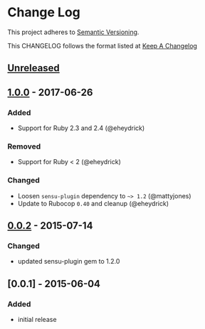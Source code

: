 # Change Log
This project adheres to [Semantic Versioning](http://semver.org/).

This CHANGELOG follows the format listed at [Keep A Changelog](http://keepachangelog.com/)

## [Unreleased]

## [1.0.0] - 2017-06-26
### Added
- Support for Ruby 2.3 and 2.4 (@eheydrick)

### Removed
- Support for Ruby < 2 (@eheydrick)

### Changed
- Loosen `sensu-plugin` dependency to `~> 1.2` (@mattyjones)
- Update to Rubocop `0.40` and cleanup (@eheydrick)

## [0.0.2] - 2015-07-14
### Changed
- updated sensu-plugin gem to 1.2.0

## [0.0.1] - 2015-06-04

### Added
- initial release

[Unreleased]: https://github.com/sensu-plugins/sensu-plugins-geckoboard/compare/1.0.0...HEAD
[1.0.0]: https://github.com/sensu-plugins/sensu-plugins-geckoboard/compare/0.0.2...1.0.0
[0.0.2]: https://github.com/sensu-plugins/sensu-plugins-geckoboard/compare/0.0.1...0.0.2
